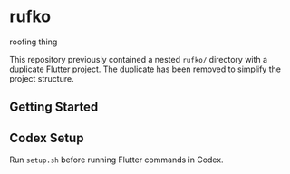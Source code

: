 # rufko

roofing thing

This repository previously contained a nested `rufko/` directory with a duplicate Flutter project. The duplicate has been removed to simplify the project structure.

## Getting Started

## Codex Setup
Run `setup.sh` before running Flutter commands in Codex.


